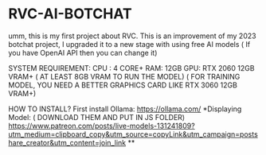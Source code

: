 # RVC-AI-BOTCHAT
umm, this is my first project about RVC. This is an improvement of my 2023 botchat project, I upgraded it to a new stage with using free AI models ( If you have OpenAI API then you can change it)


SYSTEM REQUIREMENT:
CPU : 4 CORE+
RAM: 12GB
GPU: RTX 2060 12GB VRAM+ ( AT LEAST 8GB VRAM TO RUN THE MODEL)
( FOR TRAINING MODEL, YOU NEED A BETTER GRAPHICS CARD LIKE RTX 3060 12GB VRAM+)

HOW TO INSTALL?
  First install Ollama: https://ollama.com/
  *Displaying Model: ( DOWNLOAD THEM AND PUT IN JS FOLDER)
     https://www.patreon.com/posts/live-models-131241809?utm_medium=clipboard_copy&utm_source=copyLink&utm_campaign=postshare_creator&utm_content=join_link
  **
